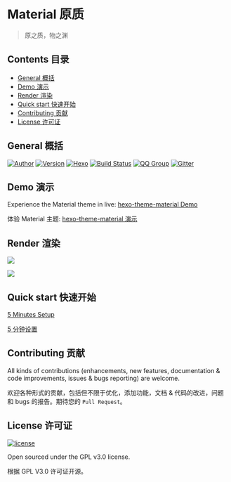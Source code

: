 # Material 原质

>原之质，物之渊

## Contents 目录

- [General 概括](#general-概括)
- [Demo 演示](#demo-演示)
- [Render 渲染](#render-渲染)
- [Quick start 快速开始](#quick-start-快速开始)
- [Contributing 贡献](#contributing-贡献)
- [License 许可证](#license-许可证)


## General 概括

[![Author](https://img.shields.io/badge/author-Viosey-blue.svg?style=flat-square)](https://viosey.com)
[![Version](https://img.shields.io/badge/version-0.7.2--rc-green.svg?style=flat-square)]()
[![Hexo](https://img.shields.io/badge/hexo-3.0+-green.svg?style=flat-square)](https://hexo.io)
[![Build Status](https://img.shields.io/travis/viosey/hexo-theme-material.svg?style=flat-square)](https://travis-ci.org/viosey/hexo-theme-material)
[![QQ Group](https://img.shields.io/badge/QQ%20%E7%BE%A4-566308505-brightgreen.svg?style=flat-square)](http://jq.qq.com/?_wv=1027&k=40Vdy24)
[![Gitter](https://img.shields.io/gitter/room/material-theme/hexo.svg?style=flat-square)](https://gitter.im/material-theme/hexo?utm_source=share-link&utm_medium=link&utm_campaign=share-link)

## Demo 演示

Experience the Material theme in live: [hexo-theme-material Demo](https://blog.viosey.com)

体验 Material 主题: [hexo-theme-material 演示](https://blog.viosey.com)


## Render 渲染
![](https://qiniu.viosey.com/img/material-theme-logo.gif)

![](https://qiniu.viosey.com/img/Material-Phone-Render.png)

## Quick start 快速开始

[5 Minutes Setup](https://github.com/viosey/hexo-theme-material/wiki/5-Minutes-Setup)	

[5 分钟设置](https://github.com/viosey/hexo-theme-material/wiki/5-%E5%88%86%E9%92%9F%E8%AE%BE%E7%BD%AE)


## Contributing 贡献

All kinds of contributions (enhancements, new features, documentation & code improvements, issues & bugs reporting) are welcome.

欢迎各种形式的贡献，包括但不限于优化，添加功能，文档 & 代码的改进，问题和 bugs 的报告。期待您的 `Pull Request`。


## License 许可证

[![license](https://img.shields.io/github/license/viosey/hexo-theme-material.svg?style=flat-square)](https://github.com/viosey/hexo-theme-material/blob/master/LICENSE)

Open sourced under the GPL v3.0 license.

根据 GPL V3.0 许可证开源。